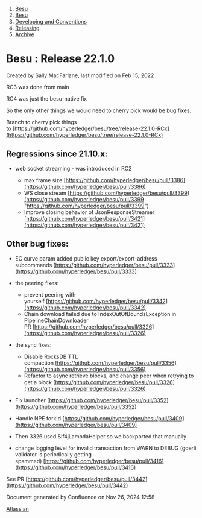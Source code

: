 1. [Besu](index.html)
2. [Besu](Besu_22151173.html)
3. [Developing and Conventions](Developing-and-Conventions_22153909.html)
4. [Releasing](Releasing_22154097.html)
5. [Archive](Archive_22154100.html)

# Besu : Release 22.1.0

Created by Sally MacFarlane, last modified on Feb 15, 2022

RC3 was done from main

RC4 was just the besu-native fix

So the only other things we would need to cherry pick would be bug fixes. 

Branch to cherry pick things to [https://github.com/hyperledger/besu/tree/release-22.1.0-RCx](https://github.com/hyperledger/besu/tree/release-22.1.0-RCx)

## Regressions since 21.10.x:

- web socket streaming - was introduced in RC2
  
  - max frame size [https://github.com/hyperledger/besu/pull/3386](https://github.com/hyperledger/besu/pull/3386)
  - WS close stream [https://github.com/hyperledger/besu/pull/3399](https://github.com/hyperledger/besu/pull/3399 "https://github.com/hyperledger/besu/pull/3399")
  - Improve closing behavior of JsonResponseStreamer [https://github.com/hyperledger/besu/pull/3421](https://github.com/hyperledger/besu/pull/3421)

## Other bug fixes:

- EC curve param added public key export/export-address subcommands [https://github.com/hyperledger/besu/pull/3333](https://github.com/hyperledger/besu/pull/3333)
- the peering fixes:
  
  - prevent peering with yourself [https://github.com/hyperledger/besu/pull/3342](https://github.com/hyperledger/besu/pull/3342)
  - Chain download failed due to IndexOutOfBoundsException in PipelineChainDownloader PR [https://github.com/hyperledger/besu/pull/3326](https://github.com/hyperledger/besu/pull/3326)
- the sync fixes:
  
  - Disable RocksDB TTL compaction [https://github.com/hyperledger/besu/pull/3356](https://github.com/hyperledger/besu/pull/3356)
  - Refactor to async retrieve blocks, and change peer when retrying to get a block [https://github.com/hyperledger/besu/pull/3326](https://github.com/hyperledger/besu/pull/3326)
- Fix launcher [https://github.com/hyperledger/besu/pull/3352](https://github.com/hyperledger/besu/pull/3352)
- Handle NPE forkId [https://github.com/hyperledger/besu/pull/3409](https://github.com/hyperledger/besu/pull/3409)
- Then 3326 used Slf4jLambdaHelper so we backported that manually
- change logging level for invalid transaction from WARN to DEBUG (goerli validator is periodically getting spammed) [https://github.com/hyperledger/besu/pull/3416](https://github.com/hyperledger/besu/pull/3416)

See PR [https://github.com/hyperledger/besu/pull/3442](https://github.com/hyperledger/besu/pull/3442)

Document generated by Confluence on Nov 26, 2024 12:58

[Atlassian](http://www.atlassian.com/)

